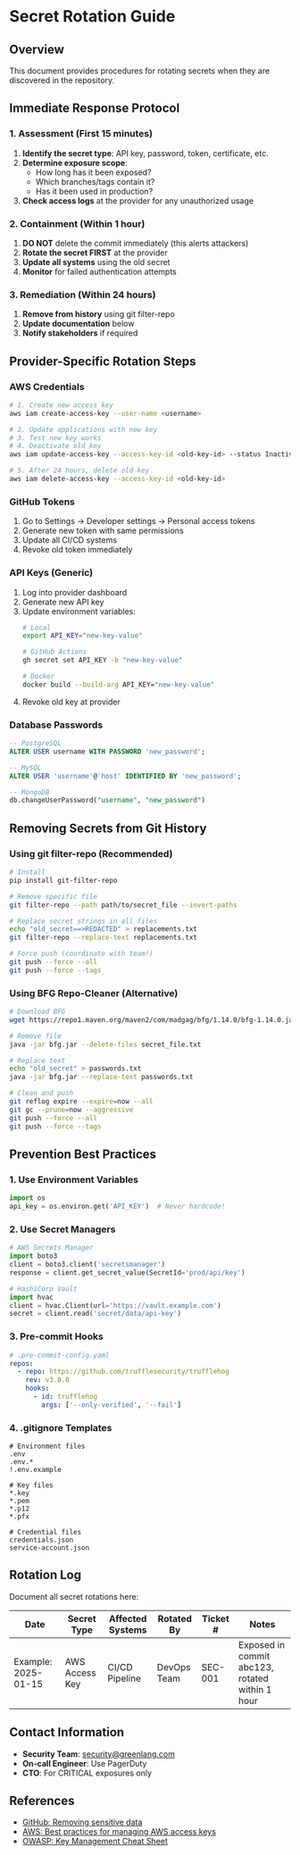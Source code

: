 # Secret Rotation Guide

## Overview
This document provides procedures for rotating secrets when they are discovered in the repository.

## Immediate Response Protocol

### 1. Assessment (First 15 minutes)
1. **Identify the secret type**: API key, password, token, certificate, etc.
2. **Determine exposure scope**:
   - How long has it been exposed?
   - Which branches/tags contain it?
   - Has it been used in production?
3. **Check access logs** at the provider for any unauthorized usage

### 2. Containment (Within 1 hour)
1. **DO NOT** delete the commit immediately (this alerts attackers)
2. **Rotate the secret FIRST** at the provider
3. **Update all systems** using the old secret
4. **Monitor** for failed authentication attempts

### 3. Remediation (Within 24 hours)
1. **Remove from history** using git filter-repo
2. **Update documentation** below
3. **Notify stakeholders** if required

## Provider-Specific Rotation Steps

### AWS Credentials
```bash
# 1. Create new access key
aws iam create-access-key --user-name <username>

# 2. Update applications with new key
# 3. Test new key works
# 4. Deactivate old key
aws iam update-access-key --access-key-id <old-key-id> --status Inactive

# 5. After 24 hours, delete old key
aws iam delete-access-key --access-key-id <old-key-id>
```

### GitHub Tokens
1. Go to Settings → Developer settings → Personal access tokens
2. Generate new token with same permissions
3. Update all CI/CD systems
4. Revoke old token immediately

### API Keys (Generic)
1. Log into provider dashboard
2. Generate new API key
3. Update environment variables:
   ```bash
   # Local
   export API_KEY="new-key-value"

   # GitHub Actions
   gh secret set API_KEY -b "new-key-value"

   # Docker
   docker build --build-arg API_KEY="new-key-value"
   ```
4. Revoke old key at provider

### Database Passwords
```sql
-- PostgreSQL
ALTER USER username WITH PASSWORD 'new_password';

-- MySQL
ALTER USER 'username'@'host' IDENTIFIED BY 'new_password';

-- MongoDB
db.changeUserPassword("username", "new_password")
```

## Removing Secrets from Git History

### Using git filter-repo (Recommended)
```bash
# Install
pip install git-filter-repo

# Remove specific file
git filter-repo --path path/to/secret_file --invert-paths

# Replace secret strings in all files
echo "old_secret==>REDACTED" > replacements.txt
git filter-repo --replace-text replacements.txt

# Force push (coordinate with team!)
git push --force --all
git push --force --tags
```

### Using BFG Repo-Cleaner (Alternative)
```bash
# Download BFG
wget https://repo1.maven.org/maven2/com/madgag/bfg/1.14.0/bfg-1.14.0.jar

# Remove file
java -jar bfg.jar --delete-files secret_file.txt

# Replace text
echo "old_secret" > passwords.txt
java -jar bfg.jar --replace-text passwords.txt

# Clean and push
git reflog expire --expire=now --all
git gc --prune=now --aggressive
git push --force --all
git push --force --tags
```

## Prevention Best Practices

### 1. Use Environment Variables
```python
import os
api_key = os.environ.get('API_KEY')  # Never hardcode!
```

### 2. Use Secret Managers
```python
# AWS Secrets Manager
import boto3
client = boto3.client('secretsmanager')
response = client.get_secret_value(SecretId='prod/api/key')

# HashiCorp Vault
import hvac
client = hvac.Client(url='https://vault.example.com')
secret = client.read('secret/data/api-key')
```

### 3. Pre-commit Hooks
```yaml
# .pre-commit-config.yaml
repos:
  - repo: https://github.com/trufflesecurity/trufflehog
    rev: v3.0.0
    hooks:
      - id: trufflehog
        args: ['--only-verified', '--fail']
```

### 4. .gitignore Templates
```gitignore
# Environment files
.env
.env.*
!.env.example

# Key files
*.key
*.pem
*.p12
*.pfx

# Credential files
credentials.json
service-account.json
```

## Rotation Log

Document all secret rotations here:

| Date | Secret Type | Affected Systems | Rotated By | Ticket # | Notes |
|------|-------------|------------------|------------|----------|-------|
| Example: 2025-01-15 | AWS Access Key | CI/CD Pipeline | DevOps Team | SEC-001 | Exposed in commit abc123, rotated within 1 hour |

## Contact Information

- **Security Team**: security@greenlang.com
- **On-call Engineer**: Use PagerDuty
- **CTO**: For CRITICAL exposures only

## References
- [GitHub: Removing sensitive data](https://docs.github.com/en/authentication/keeping-your-account-and-data-secure/removing-sensitive-data-from-a-repository)
- [AWS: Best practices for managing AWS access keys](https://docs.aws.amazon.com/general/latest/gr/aws-access-keys-best-practices.html)
- [OWASP: Key Management Cheat Sheet](https://cheatsheetseries.owasp.org/cheatsheets/Key_Management_Cheat_Sheet.html)